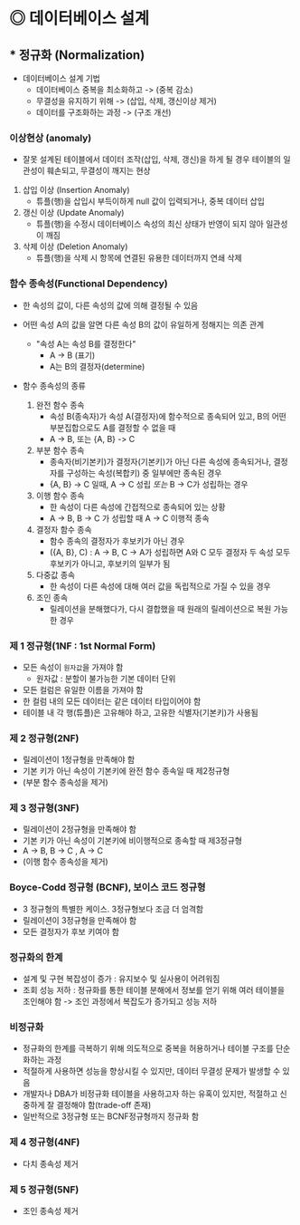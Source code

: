 # ◎ 데이터베이스 설계

## * 정규화 (Normalization)
- 데이터베이스 설계 기법
   - 데이터베이스 중복을 최소화하고 -> (중복 감소)
   - 무결성을 유지하기 위해 -> (삽입, 삭제, 갱신이상 제거)
   - 데이터를 구조화하는 과정 -> (구조 개선)

### 이상현상 (anomaly)
   - 잘못 설계된 테이블에서 데이터 조작(삽입, 삭제, 갱신)을 하게 될 경우 테이블의 일관성이 훼손되고, 무결성이 깨지는 현상

   1. 삽입 이상 (Insertion Anomaly)
      - 튜플(행)을 삽입시 부득이하게 null 값이 입력되거나, 중복 데이터 삽입
   2. 갱신 이상 (Update Anomaly)
      - 튜플(행)을 수정시 데이터베이스 속성의 최신 상태가 반영이 되지 않아 일관성이 깨짐
   3. 삭제 이상 (Deletion Anomaly)
      - 튜플(행)을 삭제 시 항목에 연결된 유용한 데이터까지 연쇄 삭제

### 함수 종속성(Functional Dependency)
- 한 속성의 값이, 다른 속성의 값에 의해 결정될 수 있음
- 어떤 속성 A의 값을 알면 다른 속성 B의 값이 유일하게 정해지는 의존 관계
   - "속성 A는 속성 B를 결정한다"
      - A -> B  (표기)
      - A는 B의 결정자(determine)

- 함수 종속성의 종류
   1. 완전 함수 종속
      - 속성 B(종속자)가 속성 A(결정자)에 함수적으로 종속되어 있고, B의 어떤 부분집합으로도 A를 결정할 수 없을 때
      - A -> B, 또는 {A, B} -> C
   2. 부분 함수 종속
      - 종속자(비기본키)가 결정자(기본키)가 아닌 다른 속성에 종속되거나, 결정자를 구성하는 속성(복합키) 중 일부에만 종속된 경우
      - {A, B} -> C 일때, A -> C 성립 *또는* B -> C가 성립하는 경우
   3. 이행 함수 종속
      - 한 속성이 다른 속성에 간접적으로 종속되어 있는 상황
      - A -> B, B -> C 가 성립할 때 A -> C 이행적 종속
   4. 결정자 함수 종속
      - 함수 종속의 결정자가 후보키가 아닌 경우
      - ({A, B}, C) : A -> B, C -> A가 성립하면 A와 C 모두 결정자 두 속성 모두 후보키가 아니고, 후보키의 일부가 됨
   5. 다중값 종속
      - 한 속성이 다른 속성에 대해 여러 값을 독립적으로 가질 수 있을 경우
   6. 조인 종속
      - 릴레이션을 분해했다가, 다시 결합했을 때 원래의 릴레이션으로 복원 가능한 경우

### 제 1 정규형(1NF : 1st Normal Form)
   - 모든 속성이 `원자값`을 가져야 함
      - 원자값 : 분할이 불가능한 기본 데이터 단위
   - 모든 컬럼은 유일한 이름을 가져야 함
   - 한 컬럼 내의 모든 데이터는 같은 데이터 타입이어야 함
   - 테이블 내 각 행(튜플)은 고유해야 하고, 고유한 식별자(기본키)가 사용됨


### 제 2 정규형(2NF)
   - 릴레이션이 1정규형을 만족해야 함
   - 기본 키가 아닌 속성이 기본키에 완전 함수 종속일 때 제2정규형
   - (부분 함수 종속성을 제거)

### 제 3 정규형(3NF)
   - 릴레이션이 2정규형을 만족해야 함
   - 기본 키가 아닌 속성이 기본키에 비이행적으로 종속할 때 제3정규형
   - A -> B, B -> C , A -> C
   - (이행 함수 종속성을 제거)

### Boyce-Codd 정규형 (BCNF), 보이스 코드 정규형
   - 3 정규형의 특별한 케이스. 3정규형보다 조금 더 엄격함
   - 릴레이션이 3정규형을 만족해야 함
   - 모든 결정자가 후보 키여야 함

### 정규화의 한계
   - 설계 및 구현 복잡성이 증가 : 유지보수 및 실사용이 어려워짐
   - 조회 성능 저하 : 정규화를 통한 테이블 분해에서 정보를 얻기 위해 여러 테이블을 조인해야 함 -> 조인 과정에서 복잡도가 증가되고 성능 저하

### 비정규화
   - 정규화의 한계를 극복하기 위해 의도적으로 중복을 허용하거나 테이블 구조를 단순화하는 과정
   - 적절하게 사용하면 성능을 향상시킬 수 있지만, 데이터 무결성 문제가 발생할 수 있음
   - 개발자나 DBA가 비정규화 테이블을 사용하고자 하는 유혹이 있지만, 적절하고 신중하게 잘 결정해야 함(trade-off 존재)
   - 일반적으로 3정규형 또는 BCNF정규형까지 정규화 함

### 제 4 정규형(4NF)
   - 다치 종속성 제거

### 제 5 정규형(5NF)
   - 조인 종속성 제거

